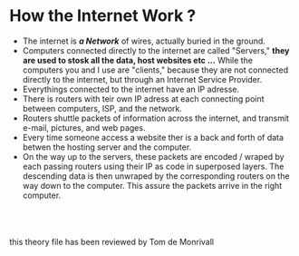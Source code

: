 # How the Internet Work ?

- The internet is ***a Network*** of wires, actually buried in the ground.
- Computers connected directly to the internet are called "Servers," **they are used to stosk all the data, host websites etc ...** While the computers you and I use are "clients," because they are not connected directly to the internet, but through an Internet Service Provider.
- Everythings connected to the internet have an IP adresse.
- There is routers with teir own IP adress at each connecting point between computers, ISP, and the network.
- Routers shuttle packets of information across the internet, and transmit e-mail, pictures, and web pages.
- Every time someone access a website ther is a back and forth of data betwen the hosting server and the computer.
- On the way up to the servers, these packets are encoded / wraped by each passing routers using their IP as code in superposed layers. The descending data is then unwraped by the corresponding routers on the way down to the computer. This assure the packets arrive in the right computer.
<br>
<br>
<br>
this theory file has been reviewed by Tom de Monrivall